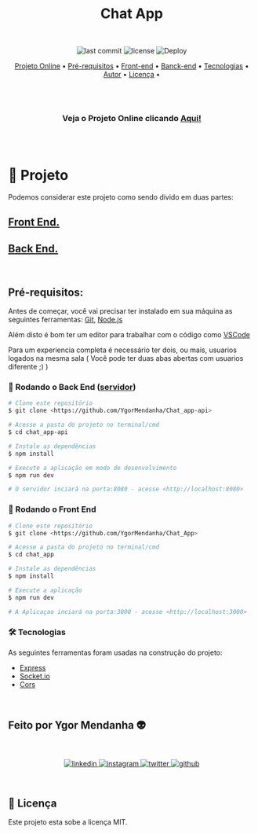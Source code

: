
<h1 align="center">Chat App</h1>
<br>
<div align="center"> 

![last commit](https://img.shields.io/github/last-commit/YgorMendanha/Chat_app-api) ![license](https://img.shields.io/github/license/YgorMendanha/Chat_app-api) ![Deploy](https://img.shields.io/github/deployments/YgorMendanha/Chat_app-api/chat-app-back-end ) 

</div> 
<p align="center"> 
    <a href="#projeto">Projeto Online</a> •
    <a href="#prerequisitos">Pré-requisitos</a> • 
    <a href="#frontend">Front-end</a> •
    <a href="#backend">Banck-end</a> • 
    <a href="#tecnologias">Tecnologias</a> •  
    <a href="#autor">Autor</a> •
    <a href="#licenca">Licença</a> • 
</p>
<br>
<br>
<h3 align="center"> 
Veja o Projeto Online clicando 
 <a href="https://chat-app-seven-bice.vercel.app"> Aqui!</a>
</h3>
<br>
<br>

# 🚀 Projeto

Podemos considerar este projeto como sendo divido em duas partes:

## <a href="https://github.com/YgorMendanha/Chat_App">Front End. </a>

## <a href="https://github.com/YgorMendanha/Chat_app-api">Back End. </a>

<br>

<h2 id="prerequisitos">Pré-requisitos:</h2>


Antes de começar, você vai precisar ter instalado em sua máquina as seguintes ferramentas: [Git](https://git-scm.com), [Node.js](https://nodejs.org/en/)

Além disto é bom ter um editor para trabalhar com o código como [VSCode](https://code.visualstudio.com/)

Para um experiencia completa é necessário ter dois, ou mais, usuarios logados na mesma sala ( Você pode ter duas abas abertas com usuarios diferente ;) )


<h3 id="backend">🎲 Rodando o Back End (<a href="https://github.com/YgorMendanha/Chat_app-api">servidor</a>) </h2>


```bash
# Clone este repositório
$ git clone <https://github.com/YgorMendanha/Chat_app-api>

# Acesse a pasta do projeto no terminal/cmd
$ cd chat_app-api

# Instale as dependências
$ npm install

# Execute a aplicação em modo de desenvolvimento
$ npm run dev

# O servidor inciará na porta:8080 - acesse <http://localhost:8080>
```


<h3 id="frontend">🎲 Rodando o Front End </h3>


```bash
# Clone este repositório
$ git clone <https://github.com/YgorMendanha/Chat_App>

# Acesse a pasta do projeto no terminal/cmd
$ cd chat_app

# Instale as dependências
$ npm install

# Execute a aplicação 
$ npm run dev

# A Aplicaçao inciará na porta:3000 - acesse <http://localhost:3000>
```

<h3 id="tecnologias">🛠 Tecnologias </h2> 

As seguintes ferramentas foram usadas na construção do projeto:

- [Express](https://expressjs.com)
- [Socket.io](https://socket.io/docs/v4)
- [Cors](https://www.npmjs.com/package/cors)


<br>
<h2 id="autor">Feito por Ygor Mendanha 👽</h2>

<br>

<p align="center">
    <a href="https://www.linkedin.com/in/ygormendanha/">
        <img alt="linkedin" src="https://img.shields.io/badge/linkedin-%230077B5.svg?&style=for-the-badge&logo=linkedin&logoColor=white&link=mailto:https://www.linkedin.com/in/ygormendanha/">
    </a>
  <a href="https://www.instagram.com/_oygorguimaraes/">
        <img alt="instagram" src="https://img.shields.io/badge/Instagram-E4405F?style=for-the-badge&logo=instagram&logoColor=white">
    </a>
    <a href="https://twitter.com/oTalDoPatolino">
    <img alt="twitter" src="https://img.shields.io/twitter/follow/oTalDoPatolino?color=1DA1F2&logo=twitter&style=for-the-badge&label=twitter" />
  </a>
    <a href="https://github.com/YgorMendanha">
    <img alt="github" src="https://img.shields.io/github/followers/YgorMendanha?color=181717&logo=github&style=for-the-badge&label=github" />
  </a>
</p>

<br>
<h2 id="licenca"> 📝 Licença </h2>

Este projeto esta sobe a licença MIT.


